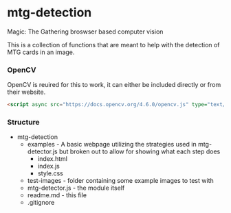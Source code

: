 # mtg-detection
Magic: The Gathering broswser based computer vision

This is a collection of functions that are meant to help with the detection of MTG cards in an image. 

### OpenCV
OpenCV is reuired for this to work, it can either be included directly or from their website.

```html
<script async src="https://docs.opencv.org/4.6.0/opencv.js" type="text/javascript"></script>
```

### Structure
- mtg-detection
    - examples - A basic webpage utilizing the strategies used in mtg-detector.js but broken out to allow for showing what each step does
        - index.html
        - index.js
        - style.css
    - test-images - folder containing some example images to test with
    - mtg-detector.js - the module itself
    - readme.md - this file
    - .gitignore